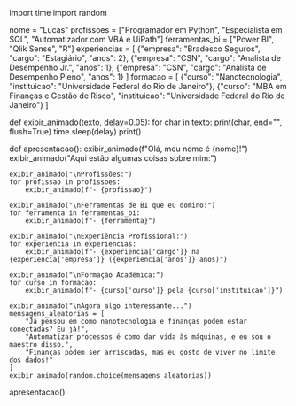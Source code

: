 import time
import random

nome = "Lucas"
profissoes = ["Programador em Python", "Especialista em SQL", "Automatizador com VBA e UiPath"]
ferramentas_bi = ["Power BI", "Qlik Sense", "R"]
experiencias = [
    {"empresa": "Bradesco Seguros", "cargo": "Estagiário", "anos": 2},
    {"empresa": "CSN", "cargo": "Analista de Desempenho Jr.", "anos": 1},
    {"empresa": "CSN", "cargo": "Analista de Desempenho Pleno", "anos": 1}
]
formacao = [
    {"curso": "Nanotecnologia", "instituicao": "Universidade Federal do Rio de Janeiro"},
    {"curso": "MBA em Finanças e Gestão de Risco", "instituicao": "Universidade Federal do Rio de Janeiro"}
]

def exibir_animado(texto, delay=0.05):
    for char in texto:
        print(char, end="", flush=True)
        time.sleep(delay)
    print()

def apresentacao():
    exibir_animado(f"Olá, meu nome é {nome}!")
    exibir_animado("Aqui estão algumas coisas sobre mim:")
    
    exibir_animado("\nProfissões:")
    for profissao in profissoes:
        exibir_animado(f"- {profissao}")
    
    exibir_animado("\nFerramentas de BI que eu domino:")
    for ferramenta in ferramentas_bi:
        exibir_animado(f"- {ferramenta}")
    
    exibir_animado("\nExperiência Profissional:")
    for experiencia in experiencias:
        exibir_animado(f"- {experiencia['cargo']} na {experiencia['empresa']} ({experiencia['anos']} anos)")
    
    exibir_animado("\nFormação Acadêmica:")
    for curso in formacao:
        exibir_animado(f"- {curso['curso']} pela {curso['instituicao']}")

    exibir_animado("\nAgora algo interessante...")
    mensagens_aleatorias = [
        "Já pensou em como nanotecnologia e finanças podem estar conectadas? Eu já!",
        "Automatizar processos é como dar vida às máquinas, e eu sou o maestro disso.",
        "Finanças podem ser arriscadas, mas eu gosto de viver no limite dos dados!"
    ]
    exibir_animado(random.choice(mensagens_aleatorias))

apresentacao()

